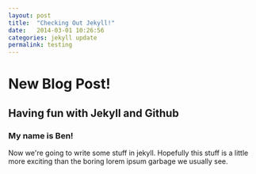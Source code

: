 ```yaml
---
layout: post
title:  "Checking Out Jekyll!"
date:   2014-03-01 10:26:56
categories: jekyll update 
permalink: testing 
---
```


# New Blog Post! 

## Having fun with Jekyll and Github 

### My name is Ben! 

Now we're going to write some stuff in jekyll. Hopefully this stuff is a little more exciting than the boring lorem ipsum garbage we usually see. 